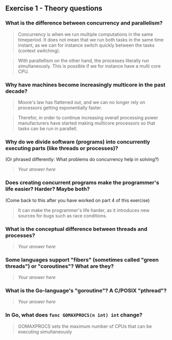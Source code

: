 Exercise 1 - Theory questions
-----------------------------
 
 ### What is the difference between concurrency and parallelism?
 > Concurrency is when we run multiple computations in the same timeperiod. It does not mean that we run both tasks in the same time instant, as we can for instance switch quickly between the tasks (context switching). 

 > With parallellism on the other hand, the processes literally run simultaneously. This is possible if we for instance have a multi core CPU.
 
 ### Why have machines become increasingly multicore in the past decade?
 > Moore's law has flattened out, and we can no longer rely on processors getting exponentially faster.

 > Therefor, in order to continue increasing overall processing power manufacturers have started making multicore processors so that tasks can be run in parallell.
 
 ### Why do we divide software (programs) into concurrently executing parts (like threads or processes)?
 (Or phrased differently: What problems do concurrency help in solving?)
 > *Your answer here*
 
 ### Does creating concurrent programs make the programmer's life easier? Harder? Maybe both?
 (Come back to this after you have worked on part 4 of this exercise)
 > It can make the programmer's life harder, as it introduces new sources for bugs such as race conditions.
 
 ### What is the conceptual difference between threads and processes?
 > *Your answer here*
 
 ### Some languages support "fibers" (sometimes called "green threads") or "coroutines"? What are they?
 > *Your answer here*
 
 ### What is the Go-language's "goroutine"? A C/POSIX "pthread"?
 > *Your answer here*
 
 ### In Go, what does `func GOMAXPROCS(n int) int` change? 
 > GOMAXPROCS sets the maximum number of CPUs that can be executing simultaneously



 
 
 
 
